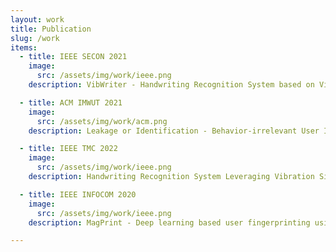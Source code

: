 ```yaml
---
layout: work
title: Publication
slug: /work
items:
  - title: IEEE SECON 2021
    image:
      src: /assets/img/work/ieee.png
    description: VibWriter - Handwriting Recognition System based on Vibration Signal, Dian Ding*, Lanqing Yang, Yi-chao Chen and Guangtao Xue

  - title: ACM IMWUT 2021
    image:
      src: /assets/img/work/acm.png
    description: Leakage or Identification - Behavior-irrelevant User Identification Leveraging Leakage Current on Laptops, Dian Ding*, Lanqing Yang, Yi-chao Chen and Guangtao Xue

  - title: IEEE TMC 2022
    image:
      src: /assets/img/work/ieee.png
    description: Handwriting Recognition System Leveraging Vibration Signal on Smartphones, Dian Ding*, Lanqing Yang, Yi-chao Chen and Guangtao Xue

  - title: IEEE INFOCOM 2020
    image:
      src: /assets/img/work/ieee.png
    description: MagPrint - Deep learning based user fingerprinting using electromagnetic signals, Lanqing Yang, Yi-chao Chen, Hao Pan, Dian Ding* and Guangtao Xue

---
```


<br />
<br />
